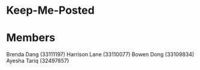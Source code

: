 # Keep-Me-Posted

# Members
Brenda Dang (33111197)
Harrison Lane (33110077)
Bowen Dong (33109834)
Ayesha Tariq (32497857)